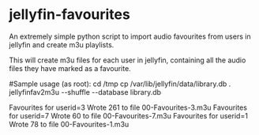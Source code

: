 # jellyfin-favourites
An extremely simple python script to import audio favourites from users in jellyfin and create m3u playlists.

This will create m3u files for each user in jellyfin, containing all the audio files they have marked as a favourite.

#Sample usage (as root):
cd /tmp
cp /var/lib/jellyfin/data/library.db .
jellyfinfav2m3u --shuffle --database library.db

Favourites for userid=3
Wrote 261 to file 00-Favourites-3.m3u
Favourites for userid=7
Wrote 60 to file 00-Favourites-7.m3u
Favourites for userid=1
Wrote 78 to file 00-Favourites-1.m3u
